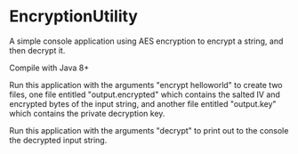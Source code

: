# EncryptionUtility
A simple console application using AES encryption to encrypt a string, and then decrypt it.

Compile with Java 8+

Run this application with the arguments "encrypt helloworld" to create two files, one file entitled "output.encrypted" which contains the salted IV and encrypted bytes of the input string, and another file entitled "output.key" which contains the private decryption key.

Run this application with the arguments "decrypt" to print out to the console the decrypted input string.
